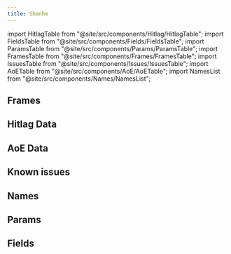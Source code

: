 ```yaml
---
title: Shenhe
---
```


import HitlagTable from "@site/src/components/Hitlag/HitlagTable";
import FieldsTable from "@site/src/components/Fields/FieldsTable";
import ParamsTable from "@site/src/components/Params/ParamsTable";
import FramesTable from "@site/src/components/Frames/FramesTable";
import IssuesTable from "@site/src/components/Issues/IssuesTable";
import AoETable from "@site/src/components/AoE/AoETable";
import NamesList from "@site/src/components/Names/NamesList";

## Frames

<FramesTable item_key="shenhe" />

## Hitlag Data

<HitlagTable item_key="shenhe" />

## AoE Data

<AoETable item_key="shenhe" />

## Known issues

<IssuesTable item_key="shenhe" />

## Names

<NamesList item_key="shenhe" />

## Params

<ParamsTable item_key="shenhe" />

## Fields

<FieldsTable item_key="shenhe" />
